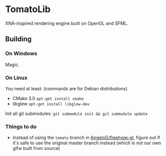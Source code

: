 # TomatoLib

XNA-inspired rendering engine built on OpenGL and SFML.

## Building

### On Windows

Magic.

### On Linux

You need at least: (commands are for Debian distributions)

* CMake 3.0 `apt-get install cmake`
* libglew `apt-get install libglew-dev`

Init all git submodules: `git submodule init && git submodule update`

### Things to do

* Instead of using the `tomato` branch in [AngeloG/freetype-gl](https://github.com/AngeloG/freetype-gl), figure out if it's safe to use the original master branch instead (which is *not* our own glfw built from source)
